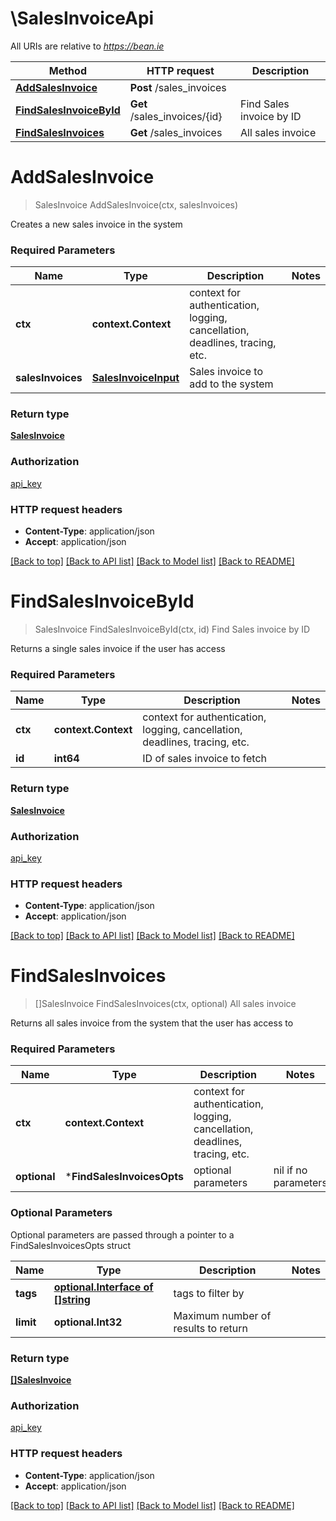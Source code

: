 # \SalesInvoiceApi

All URIs are relative to *https://bean.ie*

Method | HTTP request | Description
------------- | ------------- | -------------
[**AddSalesInvoice**](SalesInvoiceApi.md#AddSalesInvoice) | **Post** /sales_invoices | 
[**FindSalesInvoiceById**](SalesInvoiceApi.md#FindSalesInvoiceById) | **Get** /sales_invoices/{id} | Find Sales invoice by ID
[**FindSalesInvoices**](SalesInvoiceApi.md#FindSalesInvoices) | **Get** /sales_invoices | All sales invoice


# **AddSalesInvoice**
> SalesInvoice AddSalesInvoice(ctx, salesInvoices)


Creates a new sales invoice in the system

### Required Parameters

Name | Type | Description  | Notes
------------- | ------------- | ------------- | -------------
 **ctx** | **context.Context** | context for authentication, logging, cancellation, deadlines, tracing, etc.
  **salesInvoices** | [**SalesInvoiceInput**](SalesInvoiceInput.md)| Sales invoice to add to the system | 

### Return type

[**SalesInvoice**](SalesInvoice.md)

### Authorization

[api_key](../README.md#api_key)

### HTTP request headers

 - **Content-Type**: application/json
 - **Accept**: application/json

[[Back to top]](#) [[Back to API list]](../README.md#documentation-for-api-endpoints) [[Back to Model list]](../README.md#documentation-for-models) [[Back to README]](../README.md)

# **FindSalesInvoiceById**
> SalesInvoice FindSalesInvoiceById(ctx, id)
Find Sales invoice by ID

Returns a single sales invoice if the user has access

### Required Parameters

Name | Type | Description  | Notes
------------- | ------------- | ------------- | -------------
 **ctx** | **context.Context** | context for authentication, logging, cancellation, deadlines, tracing, etc.
  **id** | **int64**| ID of sales invoice to fetch | 

### Return type

[**SalesInvoice**](SalesInvoice.md)

### Authorization

[api_key](../README.md#api_key)

### HTTP request headers

 - **Content-Type**: application/json
 - **Accept**: application/json

[[Back to top]](#) [[Back to API list]](../README.md#documentation-for-api-endpoints) [[Back to Model list]](../README.md#documentation-for-models) [[Back to README]](../README.md)

# **FindSalesInvoices**
> []SalesInvoice FindSalesInvoices(ctx, optional)
All sales invoice

Returns all sales invoice from the system that the user has access to

### Required Parameters

Name | Type | Description  | Notes
------------- | ------------- | ------------- | -------------
 **ctx** | **context.Context** | context for authentication, logging, cancellation, deadlines, tracing, etc.
 **optional** | ***FindSalesInvoicesOpts** | optional parameters | nil if no parameters

### Optional Parameters
Optional parameters are passed through a pointer to a FindSalesInvoicesOpts struct

Name | Type | Description  | Notes
------------- | ------------- | ------------- | -------------
 **tags** | [**optional.Interface of []string**](string.md)| tags to filter by | 
 **limit** | **optional.Int32**| Maximum number of results to return | 

### Return type

[**[]SalesInvoice**](SalesInvoice.md)

### Authorization

[api_key](../README.md#api_key)

### HTTP request headers

 - **Content-Type**: application/json
 - **Accept**: application/json

[[Back to top]](#) [[Back to API list]](../README.md#documentation-for-api-endpoints) [[Back to Model list]](../README.md#documentation-for-models) [[Back to README]](../README.md)


